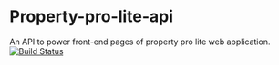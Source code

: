 # Property-pro-lite-api
An API to power front-end pages of property pro lite web application.
[![Build Status](https://travis-ci.org/richardekong007/Property-pro-lite-api.svg?branch=develop)](https://travis-ci.org/richardekong007/Property-pro-lite-api)
